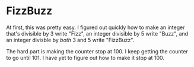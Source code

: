 # FizzBuzz

At first, this was pretty easy. I figured out quickly how to make an integer
that's divisible by 3 write "Fizz", an integer divisible by 5 write "Buzz", and
an integer divisble by *both* 3 and 5 write "FizzBuzz".

The hard part is making the counter stop at 100. I keep getting the counter to
go until 101. I have yet to figure out how to make it stop at 100.
